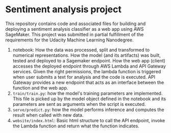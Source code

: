 # Sentiment analysis project

This repository contains code and associated files for building and deploying a sentiment analysis classifier as a web app using AWS SageMaker. This project was submitted in partial fulfillment of the requirements for the Udacity Machine Learning Nanodegree.


1. notebook: How the data was processed, split and transformed to numerical representations. How the model (and its artifacts) was built, tested and deployed to a Sagemaker endpoint. How the web app (client) accesses the deployed endpoint through AWS Lambda and API Gateway services. Given the right permissions, the lambda function is triggered when user submits a text for analysis and the code is executed. API Gateway provides a new endpoint that acts as an interface between the function and the web app.
2. `train/train.py`: how the model's training parameters are implemented. This file is picked up by the model object defined in the notebook and its parameters are sent as arguments when the script is executed.
3. `serve/predict.py`: how the model performs inference and computes the result when called with new data.
4. `website/index.html`: Basic html structure to call the API endpoint, invoke the Lambda function and return what the function indicates.
